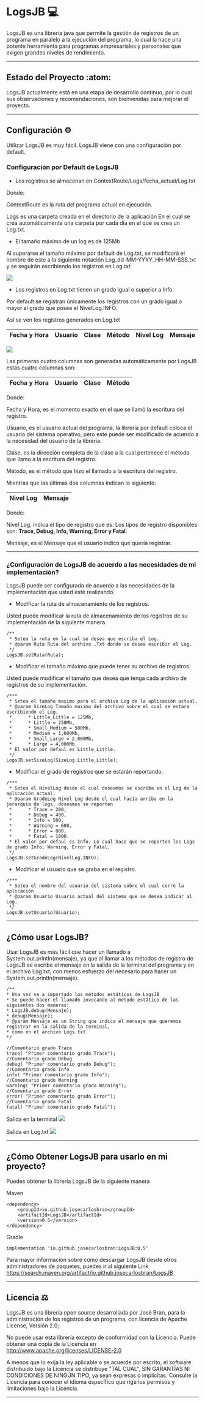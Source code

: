 # LogsJB :computer: 
LogsJB es una librería java que permite la gestión de 
registros de un programa en paralelo a la ejecución 
del programa, lo cual la hace una potente herramienta para programas empresariales y personales 
que exigen grandes niveles de rendimiento. 
* * *
## Estado del Proyecto :atom:  
LogsJB actualmente está en una etapa de desarrollo continuo, por lo cual sus observaciones y recomendaciones, 
son bienvenidas para mejorar el proyecto.
***

## Configuración :gear: 
Utilizar LogsJB es muy fácil. LogsJB viene con una configuración por default.

### Configuración por Default de LogsJB
- Los registros se almacenan en ContextRoute/Logs/fecha_actual/Log.txt

Donde:

ContextRoute es la ruta del programa actual en ejecución. 

Logs es una carpeta creada en el directorio de la aplicación
En el cual se crea automáticamente una carpeta por cada día en el que se crea un Log.txt.

- El tamaño máximo de un log es de 125Mb 

Al superarse el tamaño máximo por default de Log.txt, se modificará el nombre de este a la siguiente notación
Log_dd-MM-YYYY_HH-MM-SSS.txt y se seguirán escribiendo los registros en Log.txt

![](Imagenes/notacion_logs.png)

- Los registros en Log.txt tienen un grado igual o superior a Info.

Por default se registran únicamente los registros con un grado igual o mayor al grado que posee el NivelLog.INFO.

Así se ven los registros generados en Log.txt

| Fecha y Hora | Usuario | Clase | Método | Nivel Log | Mensaje |
|--------------|---------|-------|--------|-----------|---------|

![](Imagenes/Registros_Log_txt.png)

Las primeras cuatro columnas son generadas automáticamente por LogsJB
estas cuatro columnas son:

| Fecha y Hora | Usuario | Clase | Método |
|--------------|---------|-------|--------|

Donde: 

Fecha y Hora, es el momento exacto en el que se llamó la escritura del registro.

Usuario, es el usuario actual del programa, la librería por default coloca el usuario del sistema operativo, pero este puede
ser modificado de acuerdo a la necesidad del usuario de la librería.

Clase, es la dirección completa de la clase a la cual pertenece el método que llamo a la escritura del registro.

Método, es el método que hizo el llamado a la escritura del registro.

Mientras que las últimas dos columnas indican lo siguiente:

| Nivel Log | Mensaje |
|-----------|---------|

Donde:

Nivel Log, índica el tipo de registro que es. Los tipos de registro disponibles son: **Trace, Debug, Info, Warning, Error y Fatal**.

Mensaje, es el Mensaje que el usuario índico que quería registrar.
***

### ¿Configuración de LogsJB de acuerdo a las necesidades de mi implementación?

LogsJB puede ser configurada de acuerdo a las necesidades de la implementación que usted esté realizando.

- Modificar la ruta de almacenamiento de los registros.

Usted puede modificar la ruta de almacenamiento de los registros de su implementación de la siguiente manera.
~~~
/**
 * Setea la ruta en la cual se desea que escriba el Log.
 * @param Ruta Ruta del archivo .Txt donde se desea escribir el Log.
 */
LogsJB.setRuta(Ruta);
~~~


- Modificar el tamaño máximo que puede tener su archivo de registros.

Usted puede modificar el tamaño que desea que tenga cada archivo de registros de su implementación.
~~~
/***
 * Setea el tamaño maximo para el archivo Log de la aplicación actual.
 * @param SizeLog Tamaño maximo del archivo sobre el cual se estara escribiendo el Log.
 *      * Little_Little = 125Mb,
 *      * Little = 250Mb,
 *      * Small_Medium = 500Mb,
 *      * Medium = 1,000Mb,
 *      * Small_Large = 2,000Mb,
 *      * Large = 4,000Mb.
 * El valor por defaul es Little_Little.
 */
LogsJB.setSizeLog(SizeLog.Little_Little);
~~~


- Modificar el grado de registros que se estarán reportando.
~~~
/***
 * Setea el NivelLog desde el cual deseamos se escriba en el Log de la aplicación actual.
 * @param GradeLog Nivel Log desde el cual hacía arriba en la jerarquia de logs, deseamos se reporten
 *      * Trace = 200,
 *      * Debug = 400,
 *      * Info = 500,
 *      * Warning = 600,
 *      * Error = 800,
 *      * Fatal = 1000.
 * El valor por defaul es Info. Lo cual hace que se reporten los Logs de grado Info, Warning, Error y Fatal.
 */
LogsJB.setGradeLog(NivelLog.INFO);
~~~

- Modificar el usuario que se graba en el registro.
~~~
/***
 * Setea el nombre del usuario del sistema sobre el cual corre la aplicación
 * @param Usuario Usuario actual del sistema que se desea indicar al Log.
 */
LogsJB.setUsuario(Usuario);
~~~
* * *

## ¿Cómo usar LogsJB?
Usar LogsJB es más fácil que hacer un llamado a System.out.println(mensaje), ya que al llamar a los métodos de registro
de LogsJB se escribe el mensaje en la salida de la terminal del programa y en el archivo Log.txt, con menos esfuerzo del necesario
para hacer un System.out.println(mensaje).

~~~
/**
* Una vez se a importado los métodos estáticos de LogsJB
* Se puede hacer el llamado invocando al método estático de las siguientes dos maneras:
* LogsJB.debug(Mensaje);
* debug(Mensaje);
* @param Mensaje es un String que indica el mensaje que queremos registrar en la salida de la terminal,
* como en el archivo Logs.txt
*/
 
//Comentario grado Trace
trace( "Primer comentario grado Trace");
//Comentario grado Debug
debug( "Primer comentario grado Debug");
//Comentario grado Info
info( "Primer comentario grado Info");
//Comentario grado Warning
warning( "Primer comentario grado Warning");
//Comentario grado Error
error( "Primer comentario grado Error");
//Comentario grado Fatal
fatal( "Primer comentario grado Fatal"); 
~~~

Salida en la terminal
![](Imagenes/Terminal_output.png)

Salida en Log.txt
![](Imagenes/Txt_output.png)


* * *
## ¿Cómo Obtener LogsJB para usarlo en mi proyecto?
Puedes obtener la librería LogsJB de la siguiente manera

Maven 
~~~
<dependency>
    <groupId>io.github.josecarlosbran</groupId>
    <artifactId>LogsJB</artifactId>
    <version>0.5</version>
</dependency>
~~~

Gradle
~~~
implementation 'io.github.josecarlosbran:LogsJB:0.5'
~~~

Para mayor información sobre como descargar LogsJB desde otros 
administradores de paquetes, puedes ir al siguiente Link
<https://search.maven.org/artifact/io.github.josecarlosbran/LogsJB>

***

## Licencia :balance_scale: 
LogsJB es una librería open source desarrollada por José Bran, para la administración
de los registros de un programa, con licencia de Apache License, Versión 2.0;

No puede usar esta librería excepto de conformidad con la Licencia.
Puede obtener una copia de la Licencia en http://www.apache.org/licenses/LICENSE-2.0 

A menos que lo exija la ley aplicable o se acuerde por escrito, el software
distribuido bajo la Licencia se distribuye "TAL CUAL",
SIN GARANTÍAS NI CONDICIONES DE NINGÚN TIPO, ya sean expresas o implícitas.
Consulte la Licencia para conocer el idioma específico que rige los permisos y
limitaciones bajo la Licencia.

***
